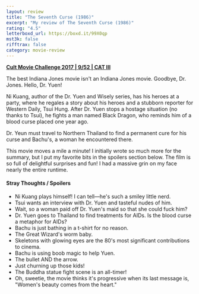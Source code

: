 ```yaml
---
layout: review
title: "The Seventh Curse (1986)"
excerpt: "My review of The Seventh Curse (1986)"
rating: "4.5"
letterboxd_url: https://boxd.it/99X0qp
mst3k: false
rifftrax: false
category: movie-review
---
```


<b><a href="https://boxd.it/q7TYk/detail" rel="nofollow">Cult Movie Challenge 2017 | 9/52 | CAT III</a></b>

The best Indiana Jones movie isn't an Indiana Jones movie. Goodbye, Dr. Jones. Hello, Dr. Yuen!

Ni Kuang, author of the Dr. Yuen and Wisely series, has his heroes at a party, where he regales a story about his heroes and a stubborn reporter for Western Daily, Tsui Hung. After Dr. Yuen stops a hostage situation (no thanks to Tsui), he fights a man named Black Dragon, who reminds him of a blood curse placed one year ago.

Dr. Yeun must travel to Northern Thailand to find a permanent cure for his curse and Bachu's, a woman he encountered there.

This movie moves a mile a minute! I initially wrote so much more for the summary, but I put my favorite bits in the spoilers section below. The film is so full of delightful surprises and fun! I had a massive grin on my face nearly the entire runtime.

#### Stray Thoughts / Spoilers

- Ni Kuang plays himself! I can tell—he's such a smiley little nerd.
- Tsui wants an interview with Dr. Yuen and tasteful nudes of him.
- Wait, so a woman paid off Dr. Yuen's maid so that she could fuck him?
- Dr. Yuen goes to Thailand to find treatments for AIDs. Is the blood curse a metaphor for AIDs?
- Bachu is just bathing in a t-shirt for no reason.
- The Great Wizard's worm baby.
- Skeletons with glowing eyes are the 80's most significant contributions to cinema.
- Bachu is using boob magic to help Yuen.
- The bullet AND the arrow.
- Just churning up those kids!
- The Buddha statue fight scene is an all-timer!
- Oh, sweetie, the movie thinks it's progressive when its last message is, "Women's beauty comes from the heart."
